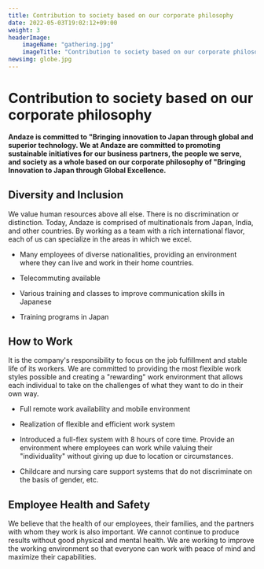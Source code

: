 ```yaml
---
title: Contribution to society based on our corporate philosophy
date: 2022-05-03T19:02:12+09:00
weight: 3
headerImage:
    imageName: "gathering.jpg"
    imageTitle: "Contribution to society based on our corporate philosophy"
newsimg: globe.jpg
---
```


# Contribution to society based on our corporate philosophy

**Andaze is committed to "Bringing innovation to Japan through global and superior technology. We at Andaze are committed to promoting sustainable initiatives for our business partners, the people we serve, and society as a whole based on our corporate philosophy of "Bringing Innovation to Japan through Global Excellence.**

## Diversity and Inclusion

We value human resources above all else. There is no discrimination or distinction. Today, Andaze is comprised of multinationals from Japan, India, and other countries. By working as a team with a rich international flavor, each of us can specialize in the areas in which we excel.

- Many employees of diverse nationalities, providing an environment where they can live and work in their home countries.

- Telecommuting available

- Various training and classes to improve communication skills in Japanese

- Training programs in Japan

## How to Work

It is the company's responsibility to focus on the job fulfillment and stable life of its workers. We are committed to providing the most flexible work styles possible and creating a "rewarding" work environment that allows each individual to take on the challenges of what they want to do in their own way.

- Full remote work availability and mobile environment

- Realization of flexible and efficient work system

- Introduced a full-flex system with 8 hours of core time. Provide an environment where employees can work while valuing their "individuality" without giving up due to location or circumstances.

- Childcare and nursing care support systems that do not discriminate on the basis of gender, etc.

## Employee Health and Safety

We believe that the health of our employees, their families, and the partners with whom they work is also important. We cannot continue to produce results without good physical and mental health. We are working to improve the working environment so that everyone can work with peace of mind and maximize their capabilities.
